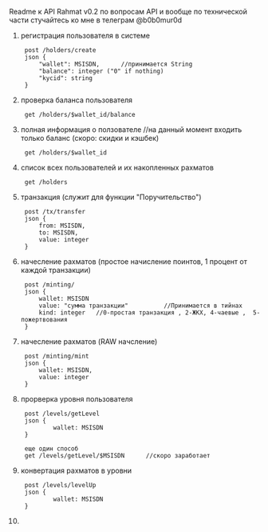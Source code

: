 Readme к API Rahmat v0.2
по вопросам API и вообще по технической части стучайтесь ко мне в телеграм @b0b0mur0d

1. регистрация пользователя в системе

        post /holders/create
        json {
            "wallet": MSISDN,      //принимается String
            "balance": integer ("0" if nothing)       
            "kycid": string
        }


2. проверка баланса пользователя

        get /holders/$wallet_id/balance



3. полная информация о ползователе   //на данный момент входить только баланс (скоро: скидки и кэшбек)

        get /holders/$wallet_id


4. список всех пользователей и их накопленных рахматов 

        get /holders


5. транзакция (служит для функции "Поручительство") 

        post /tx/transfer
        json {
            from: MSISDN,
            to: MSISDN,
            value: integer
        }


6. начесление рахматов (простое начисление поинтов, 1 процент от каждой транзакции)

        post /minting/
        json {
            wallet: MSISDN
            value: "сумма транзакции"          //Принимается в тийнах
            kind: integer   //0-простая транзакция , 2-ЖКХ, 4-чаевые ,  5- пожертвования 
        }


7. начесление рахматов  (RAW начсление)

        post /minting/mint
        json {
            wallet: MSISDN,
            value: integer
        }

8. прорверка уровня пользователя

        post /levels/getLevel
        json {
                wallet: MSISDN
        }

        еще один способ
        get /levels/getLevel/$MSISDN      //скоро заработает

9. конвертация рахматов в уровни

        post /levels/levelUp
        json {
                wallet: MSISDN
        }

10.  
